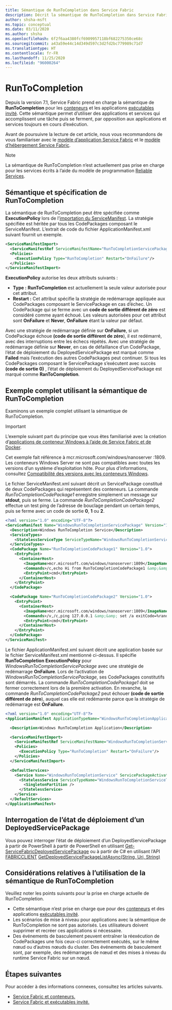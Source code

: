 ```yaml
---
title: Sémantique de RunToCompletion dans Service Fabric
description: Décrit la sémantique de RunToCompletion dans Service Fabric.
author: shsha-msft
ms.topic: conceptual
ms.date: 03/11/2020
ms.author: shsha
ms.openlocfilehash: 6f2f6aa4380fcf6909957118bf682275350ce68c
ms.sourcegitcommit: a43a59e44c14d349d597c3d2fd2bc779989c71d7
ms.translationtype: HT
ms.contentlocale: fr-FR
ms.lasthandoff: 11/25/2020
ms.locfileid: "96000264"
---
```

# <a name="runtocompletion"></a>RunToCompletion

Depuis la version 7.1, Service Fabric prend en charge la sémantique de **RunToCompletion** pour les [conteneurs][containers-introduction-link] et les applications [exécutables invité][guest-executables-introduction-link]. Cette sémantique permet d’utiliser des applications et services qui accomplissent une tâche puis se ferment, par opposition aux applications et services toujours en cours d’exécution.

Avant de poursuivre la lecture de cet article, nous vous recommandons de vous familiariser avec le [modèle d’application Service Fabric][application-model-link] et le [modèle d’hébergement Service Fabric][hosting-model-link].

> [!NOTE]
> La sémantique de RunToCompletion n’est actuellement pas prise en charge pour les services écrits à l’aide du modèle de programmation [Reliable Services][reliable-services-link].
 
## <a name="runtocompletion-semantics-and-specification"></a>Sémantique et spécification de RunToCompletion
La sémantique de RunToCompletion peut être spécifiée comme **ExecutionPolicy** lors de l’[importation du ServiceManifest][application-and-service-manifests-link]. La stratégie spécifiée est héritée par tous les CodePackages composant le ServiceManifest. L’extrait de code du fichier ApplicationManifest.xml suivant fournit un exemple.

```xml
<ServiceManifestImport>
  <ServiceManifestRef ServiceManifestName="RunToCompletionServicePackage" ServiceManifestVersion="1.0"/>
  <Policies>
    <ExecutionPolicy Type="RunToCompletion" Restart="OnFailure"/>
  </Policies>
</ServiceManifestImport>
```
**ExecutionPolicy** autorise les deux attributs suivants :
* **Type :** **RunToCompletion** est actuellement la seule valeur autorisée pour cet attribut.
* **Restart :** Cet attribut spécifie la stratégie de redémarrage appliquée aux CodePackages composant le ServicePackage en cas d’échec. Un CodePackage qui se ferme avec un **code de sortie différent de zéro** est considéré comme ayant échoué. Les valeurs autorisées pour cet attribut sont **OnFailure** et **Never**, **OnFailure** étant la valeur par défaut.

Avec une stratégie de redémarrage définie sur **OnFailure**, si un CodePackage échoue **(code de sortie différent de zéro**), il est redémarré, avec des interruptions entre les échecs répétés. Avec une stratégie de redémarrage définie sur **Never**, en cas de défaillance d’un CodePackage, l’état de déploiement du DeployedServicePackage est marqué comme **Failed** mais l’exécution des autres CodePackages peut continuer. Si tous les CodePackages composant le ServicePackage s’exécutent avec succès **(code de sortie 0)** , l’état de déploiement du DeployedServicePackage est marqué comme **RanToCompletion**. 

## <a name="complete-example-using-runtocompletion-semantics"></a>Exemple complet utilisant la sémantique de RunToCompletion

Examinons un exemple complet utilisant la sémantique de RunToCompletion.

> [!IMPORTANT]
> L’exemple suivant part du principe que vous êtes familiarisé avec la création d’[applications de conteneur Windows à l’aide de Service Fabric et de Docker][containers-getting-started-link].
>
> Cet exemple fait référence à mcr.microsoft.com/windows/nanoserver :1809. Les conteneurs Windows Server ne sont pas compatibles avec toutes les versions d’un système d’exploitation hôte. Pour plus d’informations, consultez [Compatibilité des versions avec les conteneurs Windows](/virtualization/windowscontainers/deploy-containers/version-compatibility).

Le fichier ServiceManifest.xml suivant décrit un ServicePackage constitué de deux CodePackages qui représentent des conteneurs. La commande *RunToCompletionCodePackage1* enregistre simplement un message sur **stdout**, puis se ferme. La commande *RunToCompletionCodePackage2* effectue un test ping de l’adresse de bouclage pendant un certain temps, puis se ferme avec un code de sortie **0**, **1** ou **2**.

```xml
<?xml version="1.0" encoding="UTF-8"?>
<ServiceManifest Name="WindowsRunToCompletionServicePackage" Version="1.0" xmlns="http://schemas.microsoft.com/2011/01/fabric" xmlns:xsi="http://www.w3.org/2001/XMLSchema-instance">
  <Description>Windows RunToCompletion Service</Description>
  <ServiceTypes>
    <StatelessServiceType ServiceTypeName="WindowsRunToCompletionServiceType"  UseImplicitHost="true"/>
  </ServiceTypes>
  <CodePackage Name="RunToCompletionCodePackage1" Version="1.0">
    <EntryPoint>
      <ContainerHost>
        <ImageName>mcr.microsoft.com/windows/nanoserver:1809</ImageName>
        <Commands>/c,echo Hi from RunToCompletionCodePackage1 &amp;&amp; exit 0</Commands>
        <EntryPoint>cmd</EntryPoint>
      </ContainerHost>
    </EntryPoint>
  </CodePackage>

  <CodePackage Name="RunToCompletionCodePackage2" Version="1.0">
    <EntryPoint>
      <ContainerHost>
        <ImageName>mcr.microsoft.com/windows/nanoserver:1809</ImageName>
        <Commands>/v,/c,ping 127.0.0.1 &amp;&amp; set /a exitCode=%random% % 3 &amp;&amp; exit !exitCode!</Commands>
        <EntryPoint>cmd</EntryPoint>
      </ContainerHost>
    </EntryPoint>
  </CodePackage>
</ServiceManifest>
```

Le fichier ApplicationManifest.xml suivant décrit une application basée sur le fichier ServiceManifest.xml mentionné ci-dessus. Il spécifie **RunToCompletion** **ExecutionPolicy** pour *WindowsRunToCompletionServicePackage* avec une stratégie de redémarrage **OnFailure**. Lors de l’activation de *WindowsRunToCompletionServicePackage*, ses CodePackages constitutifs sont démarrés. La commande *RunToCompletionCodePackage1* doit se fermer correctement lors de la première activation. En revanche, la commande *RunToCompletionCodePackage2* peut échouer **(code de sortie différent de zéro**), auquel cas elle est redémarrée parce que la stratégie de redémarrage est **OnFailure**.

```xml
<?xml version="1.0" encoding="UTF-8"?>
<ApplicationManifest ApplicationTypeName="WindowsRunToCompletionApplicationType" ApplicationTypeVersion="1.0" xmlns="http://schemas.microsoft.com/2011/01/fabric" xmlns:xsi="http://www.w3.org/2001/XMLSchema-instance">

  <Description>Windows RunToCompletion Application</Description>

  <ServiceManifestImport>
    <ServiceManifestRef ServiceManifestName="WindowsRunToCompletionServicePackage" ServiceManifestVersion="1.0"/>
    <Policies>
      <ExecutionPolicy Type="RunToCompletion" Restart="OnFailure"/>
    </Policies>
  </ServiceManifestImport>

  <DefaultServices>
    <Service Name="WindowsRunToCompletionService" ServicePackageActivationMode="ExclusiveProcess">
      <StatelessService ServiceTypeName="WindowsRunToCompletionServiceType" InstanceCount="1">
        <SingletonPartition />
      </StatelessService>
    </Service>
  </DefaultServices>
</ApplicationManifest>
```
## <a name="querying-deployment-status-of-a-deployedservicepackage"></a>Interrogation de l’état de déploiement d’un DeployedServicePackage
Vous pouvez interroger l’état de déploiement d’un DeployedServicePackage à partir de PowerShell à partir de PowerShell en utilisant [Get-ServiceFabricDeployedServicePackage][deployed-service-package-link] ou à partir de C# en utilisant l’API [FABRICCLIENT][fabric-client-link] [GetDeployedServicePackageListAsync(String, Uri, String)][deployed-service-package-fabricclient-link]

## <a name="considerations-when-using-runtocompletion-semantics"></a>Considérations relatives à l’utilisation de la sémantique de RunToCompletion

Veuillez noter les points suivants pour la prise en charge actuelle de RunToCompletion.
* Cette sémantique n’est prise en charge que pour des [conteneurs][containers-introduction-link] et des applications [exécutables invité][guest-executables-introduction-link].
* Les scénarios de mise à niveau pour applications avec la sémantique de RunToCompletion ne sont pas autorisés. Les utilisateurs doivent supprimer et recréer ces applications si nécessaire.
* Des événements de basculement peuvent entraîner la réexécution de CodePackages une fois ceux-ci correctement exécutés, sur le même nœud ou d’autres nœuds du cluster. Des événements de basculement sont, par exemple, des redémarrages de nœud et des mises à niveau du runtime Service Fabric sur un nœud.

## <a name="next-steps"></a>Étapes suivantes

Pour accéder à des informations connexes, consultez les articles suivants.

* [Service Fabric et conteneurs.][containers-introduction-link]
* [Service Fabric et exécutables invité.][guest-executables-introduction-link]

<!-- Links -->
[containers-introduction-link]: service-fabric-containers-overview.md
[containers-getting-started-link]: service-fabric-get-started-containers.md
[guest-executables-introduction-link]: service-fabric-guest-executables-introduction.md
[reliable-services-link]: service-fabric-reliable-services-introduction.md
[application-model-link]: service-fabric-application-model.md
[hosting-model-link]: service-fabric-hosting-model.md
[application-and-service-manifests-link]: service-fabric-application-and-service-manifests.md
[setup-entry-point-link]: service-fabric-run-script-at-service-startup.md
[deployed-service-package-working-with-link]: service-fabric-hosting-model.md#work-with-a-deployed-service-package
[deployed-code-package-link]: /powershell/module/servicefabric/get-servicefabricdeployedcodepackage
[deployed-service-package-link]: /powershell/module/servicefabric/get-servicefabricdeployedservicepackage
[fabric-client-link]: /dotnet/api/system.fabric.fabricclient
[deployed-service-package-fabricclient-link]: /dotnet/api/system.fabric.fabricclient.queryclient.getdeployedservicepackagelistasync
